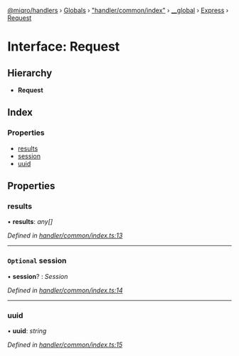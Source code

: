 [@miqro/handlers](../README.md) › [Globals](../globals.md) › ["handler/common/index"](../modules/_handler_common_index_.md) › [__global](../modules/_handler_common_index_.__global.md) › [Express](../modules/_handler_common_index_.__global.express.md) › [Request](_handler_common_index_.__global.express.request.md)

# Interface: Request

## Hierarchy

* **Request**

## Index

### Properties

* [results](_handler_common_index_.__global.express.request.md#results)
* [session](_handler_common_index_.__global.express.request.md#optional-session)
* [uuid](_handler_common_index_.__global.express.request.md#uuid)

## Properties

###  results

• **results**: *any[]*

*Defined in [handler/common/index.ts:13](https://github.com/claukers/miqro-express/blob/e61598b/src/handler/common/index.ts#L13)*

___

### `Optional` session

• **session**? : *Session*

*Defined in [handler/common/index.ts:14](https://github.com/claukers/miqro-express/blob/e61598b/src/handler/common/index.ts#L14)*

___

###  uuid

• **uuid**: *string*

*Defined in [handler/common/index.ts:15](https://github.com/claukers/miqro-express/blob/e61598b/src/handler/common/index.ts#L15)*
